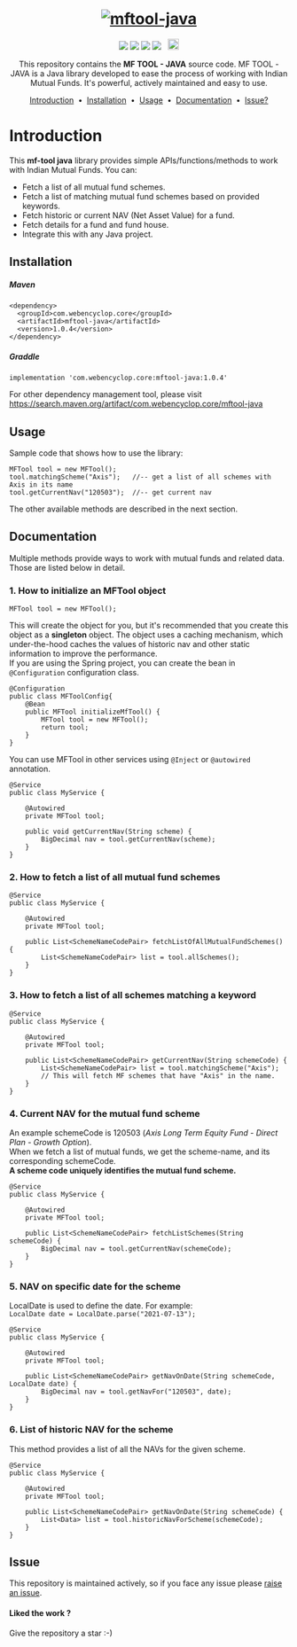 <h1 align="center">
  <a href="https://github.com/ankitwasankar/mftool-java">
    <img src="https://raw.githubusercontent.com/ankitwasankar/mftool-java/master/src/main/resources/icons/mf-tool-java-new.jpg" alt="mftool-java">
  </a> 
</h1> 
<p align="center"> 
<a target="_blank" href="https://search.maven.org/artifact/com.webencyclop.core/mftool-java"><img src="https://img.shields.io/maven-central/v/com.webencyclop.core/mftool-java.svg?label=Maven%20Central"/></a> 
<a target="_blank" href="https://www.codacy.com/gh/ankitwasankar/mftool-java/dashboard?utm_source=github.com&utm_medium=referral&utm_content=ankitwasankar/mftool-java&utm_campaign=Badge_Coverage"><img src="https://app.codacy.com/project/badge/Coverage/0054db87ea0f426599c3a30b39291388" /></a>
<a href="https://www.codacy.com/gh/ankitwasankar/mftool-java/dashboard?utm_source=github.com&amp;utm_medium=referral&amp;utm_content=ankitwasankar/mftool-java&amp;utm_campaign=Badge_Grade"><img src="https://app.codacy.com/project/badge/Grade/0054db87ea0f426599c3a30b39291388"/></a> 
<a target="_blank" href="https://github.com/ankitwasankar/mftool-java/blob/master/license.md"><img src="https://camo.githubusercontent.com/8298ac0a88a52618cd97ba4cba6f34f63dd224a22031f283b0fec41a892c82cf/68747470733a2f2f696d672e736869656c64732e696f2f707970692f6c2f73656c656e69756d2d776972652e737667" /></a>
&nbsp <a target="_blank" href="https://www.linkedin.com/in/ankitwasankar/"><img height="20" src="https://img.shields.io/badge/LinkedIn-0077B5?style=for-the-badge&logo=linkedin&logoColor=white" /></a>
</p>
<p align="center">
  This repository contains the <strong>MF TOOL - JAVA</strong> source code.
  MF TOOL - JAVA is a Java library developed to ease the process of working with Indian Mutual Funds. It's powerful, actively maintained and easy to use.
</p>
 
<p align="center">
<a href="#introduction">Introduction</a> &nbsp;&bull;&nbsp;
<a href="#installation">Installation</a> &nbsp;&bull;&nbsp;
<a href="#usage">Usage</a> &nbsp;&bull;&nbsp;
<a href="#documentation">Documentation</a> &nbsp;&bull;&nbsp;
<a href="#issue">Issue?</a>
</p>

# Introduction
This <b>mf-tool java</b> library provides simple APIs/functions/methods to work with Indian Mutual Funds. You can:

- Fetch a list of all mutual fund schemes.
- Fetch a list of matching mutual fund schemes based on provided keywords.
- Fetch historic or current NAV (Net Asset Value) for a fund.
- Fetch details for a fund and fund house.
- Integrate this with any Java project.

## Installation
##### Maven
```
<dependency>
  <groupId>com.webencyclop.core</groupId>
  <artifactId>mftool-java</artifactId>
  <version>1.0.4</version>
</dependency>
```
##### Graddle
```
implementation 'com.webencyclop.core:mftool-java:1.0.4'
```
For other dependency management tool, please visit
<a href="https://search.maven.org/artifact/com.webencyclop.core/mftool-java">https://search.maven.org/artifact/com.webencyclop.core/mftool-java</a>


## Usage
Sample code that shows how to use the library:<br/>
```
MFTool tool = new MFTool();
tool.matchingScheme("Axis");   //-- get a list of all schemes with Axis in its name
tool.getCurrentNav("120503");  //-- get current nav
```
The other available methods are described in the next section.

## Documentation
Multiple methods provide ways to work with mutual funds and related data. Those are listed below in detail.

### 1. How to initialize an MFTool object
```
MFTool tool = new MFTool();
```
This will create the object for you, but it's recommended that you create this object as a <b>singleton</b> object.
The object uses a caching mechanism, which under-the-hood caches the values of historic nav and other static information to improve the performance. 
<br/>If you are using the Spring project, you can create the bean in ``@Configuration`` configuration class.
```
@Configuration
public class MFToolConfig{
    @Bean
    public MFTool initializeMfTool() {
        MFTool tool = new MFTool();
        return tool;
    }
}
```
You can use MFTool in other services using ``@Inject`` or ``@autowired`` annotation.
```
@Service
public class MyService {
    
    @Autowired
    private MFTool tool;

    public void getCurrentNav(String scheme) {
        BigDecimal nav = tool.getCurrentNav(scheme);
    }
}
```

### 2. How to fetch a list of all mutual fund schemes
```
@Service
public class MyService {
    
    @Autowired
    private MFTool tool;

    public List<SchemeNameCodePair> fetchListOfAllMutualFundSchemes() {
        List<SchemeNameCodePair> list = tool.allSchemes();
    }
}
```

### 3. How to fetch a list of all schemes matching a keyword
```
@Service
public class MyService {
    
    @Autowired
    private MFTool tool;

    public List<SchemeNameCodePair> getCurrentNav(String schemeCode) {
        List<SchemeNameCodePair> list = tool.matchingScheme("Axis"); 
        // This will fetch MF schemes that have "Axis" in the name.
    }
}
```

### 4. Current NAV for the mutual fund scheme
An example schemeCode is 120503 (_Axis Long Term Equity Fund - Direct Plan - Growth Option_).<br/>
When we fetch a list of mutual funds, we get the scheme-name, and its corresponding schemeCode.<br/>
<b>A scheme code uniquely identifies the mutual fund scheme.</b>
```
@Service
public class MyService {
    
    @Autowired
    private MFTool tool;

    public List<SchemeNameCodePair> fetchListSchemes(String schemeCode) {
        BigDecimal nav = tool.getCurrentNav(schemeCode);
    }
}
```

### 5. NAV on specific date for the scheme
LocalDate is used to define the date. For example:<br/>
``LocalDate date = LocalDate.parse("2021-07-13");``
```
@Service
public class MyService {
    
    @Autowired
    private MFTool tool;

    public List<SchemeNameCodePair> getNavOnDate(String schemeCode, LocalDate date) {
        BigDecimal nav = tool.getNavFor("120503", date);
    }
}
```

### 6. List of historic NAV for the scheme
This method provides a list of all the NAVs for the given scheme.
```
@Service
public class MyService {
    
    @Autowired
    private MFTool tool;

    public List<SchemeNameCodePair> getNavOnDate(String schemeCode) {
        List<Data> list = tool.historicNavForScheme(schemeCode);
    }
}
```


## Issue
This repository is maintained actively, so if you face any issue please <a href="https://github.com/ankitwasankar/mftool-java/issues/new">raise an issue</a>.

<h4>Liked the work ?</h4>
Give the repository a star :-)
